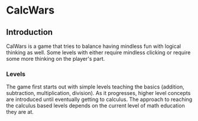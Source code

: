 # CalcWars

## Introduction

CalWars is a game that tries to balance having mindless fun with logical thinking as well. Some levels with either require mindless clicking or require some more thinking on the player's part.

### Levels

The game first starts out with simple levels teaching the basics (addition, subtraction, multiplication, division). As it progresses, higher level concepts are introduced until eventually getting to calculus. The approach to reaching the calculus based levels depends on the current level of math education they are at.
